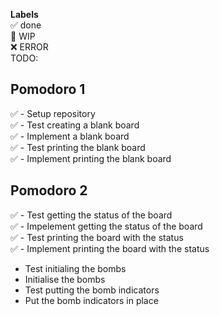 **Labels**  
✅ done  
🚧 WIP  
❌ ERROR  
TODO:  

## Pomodoro 1  
✅ - Setup repository  
✅ - Test creating a blank board  
✅ - Implement a blank board  
✅ - Test printing the blank board  
✅ - Implement printing the blank board  

## Pomodoro 2  
✅ - Test getting the status of the board  
✅ - Impelement getting the status of the board   
✅ - Test printing the board with the status  
✅ - Implement printing the board with the status  
- Test initialing the bombs
- Initialise the bombs
- Test putting the bomb indicators
- Put the bomb indicators in place